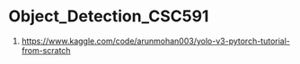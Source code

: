 # Object_Detection_CSC591
1. https://www.kaggle.com/code/arunmohan003/yolo-v3-pytorch-tutorial-from-scratch

